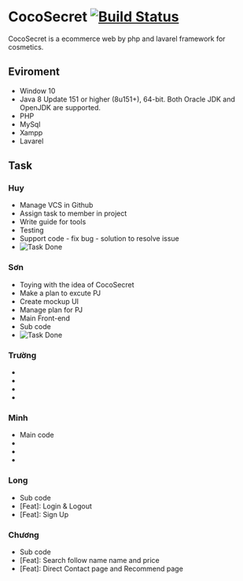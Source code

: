 # CocoSecret <a href="http://myphamngocson.000webhostapp.com/"><img src="https://travis-ci.org/laravel/framework.svg" alt="Build Status"></a>

CocoSecret is a ecommerce web by php and lavarel framework for cosmetics.

## Eviroment

* Window 10
* Java 8 Update 151 or higher (8u151+), 64-bit. Both Oracle JDK and OpenJDK are supported.
* PHP
* MySql
* Xampp
* Lavarel

## Task

### Huy
* Manage VCS in Github
* Assign task to member in project
* Write guide for tools
* Testing
* Support code - fix bug - solution to resolve issue
* <img src="https://svgshare.com/i/Bzd.svg" alt="Task Done">

### Sơn
* Toying with the idea of CocoSecret
* Make a plan to excute PJ
* Create mockup UI
* Manage plan for PJ
* Main Front-end
* Sub code
* <img src="https://svgshare.com/i/Bzd.svg" alt="Task Done">

### Trường
*
*
*
*

### Minh
* Main code
*
*
*

### Long
* Sub code
* [Feat]: Login & Logout
* [Feat]: Sign Up

### Chương
* Sub code
* [Feat]: Search follow name name and price
* [Feat]: Direct Contact page and Recommend page